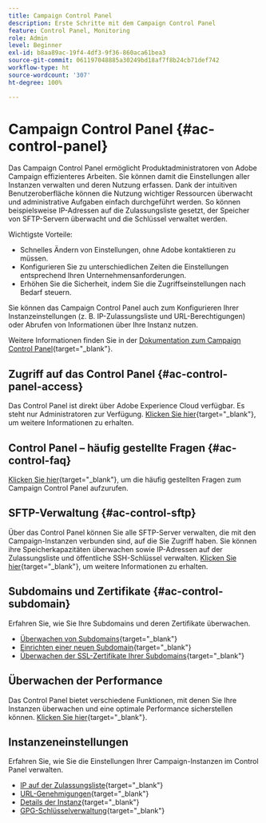 ```yaml
---
title: Campaign Control Panel
description: Erste Schritte mit dem Campaign Control Panel
feature: Control Panel, Monitoring
role: Admin
level: Beginner
exl-id: b8aa89ac-19f4-4df3-9f36-860aca61bea3
source-git-commit: 061197048885a30249bd18af7f8b24cb71def742
workflow-type: ht
source-wordcount: '307'
ht-degree: 100%

---
```


# Campaign Control Panel {#ac-control-panel}

Das Campaign Control Panel ermöglicht Produktadministratoren von Adobe Campaign effizienteres Arbeiten. Sie können damit die Einstellungen aller Instanzen verwalten und deren Nutzung erfassen. Dank der intuitiven Benutzeroberfläche können die Nutzung wichtiger Ressourcen überwacht und administrative Aufgaben einfach durchgeführt werden. So können beispielsweise IP-Adressen auf die Zulassungsliste gesetzt, der Speicher von SFTP-Servern überwacht und die Schlüssel verwaltet werden.

Wichtigste Vorteile:

* Schnelles Ändern von Einstellungen, ohne Adobe kontaktieren zu müssen.
* Konfigurieren Sie zu unterschiedlichen Zeiten die Einstellungen entsprechend Ihren Unternehmensanforderungen.
* Erhöhen Sie die Sicherheit, indem Sie die Zugriffseinstellungen nach Bedarf steuern.

Sie können das Campaign Control Panel auch zum Konfigurieren Ihrer Instanzeinstellungen (z. B. IP-Zulassungsliste und URL-Berechtigungen) oder Abrufen von Informationen über Ihre Instanz nutzen.

Weitere Informationen finden Sie in der [Dokumentation zum Campaign Control Panel](https://experienceleague.adobe.com/docs/control-panel/using/control-panel-home.html?lang=de){target="_blank"}.

## Zugriff auf das Control Panel {#ac-control-panel-access}

Das Control Panel ist direkt über Adobe Experience Cloud verfügbar. Es steht nur Administratoren zur Verfügung. [Klicken Sie hier](https://experienceleague.adobe.com/docs/control-panel/using/discover-control-panel/accessing-control-panel.html?lang=de){target="_blank"}, um weitere Informationen zu erhalten.

## Control Panel – häufig gestellte Fragen {#ac-control-faq}

[Klicken Sie hier](https://experienceleague.adobe.com/docs/control-panel/using/faq.html?lang=de#control-panel){target="_blank"}, um die häufig gestellten Fragen zum Campaign Control Panel aufzurufen.

## SFTP-Verwaltung {#ac-control-sftp}

Über das Control Panel können Sie alle SFTP-Server verwalten, die mit den Campaign-Instanzen verbunden sind, auf die Sie Zugriff haben. Sie können ihre Speicherkapazitäten überwachen sowie IP-Adressen auf der Zulassungsliste und öffentliche SSH-Schlüssel verwalten. [Klicken Sie hier](https://experienceleague.adobe.com/docs/control-panel/using/sftp-management/about-sftp-management.html?lang=de#sftp-management){target="_blank"}, um weitere Informationen zu erhalten.

## Subdomains und Zertifikate {#ac-control-subdomain}

Erfahren Sie, wie Sie Ihre Subdomains und deren Zertifikate überwachen.

* [Überwachen von Subdomains](https://experienceleague.adobe.com/docs/control-panel/using/subdomains-and-certificates/monitoring-subdomains.html?lang=de){target="_blank"}
* [Einrichten einer neuen Subdomain](https://experienceleague.adobe.com/docs/control-panel/using/subdomains-and-certificates/setting-up-new-subdomain.html?lang=de){target="_blank"}
* [Überwachen der SSL-Zertifikate Ihrer Subdomains](https://experienceleague.adobe.com/docs/control-panel/using/subdomains-and-certificates/monitoring-ssl-certificates.html?lang=de){target="_blank"}

## Überwachen der Performance

Das Control Panel bietet verschiedene Funktionen, mit denen Sie Ihre Instanzen überwachen und eine optimale Performance sicherstellen können. [Klicken Sie hier](https://experienceleague.adobe.com/docs/control-panel/using/performance-monitoring/about-performance-monitoring.html?lang=de){target="_blank"}.


## Instanzeneinstellungen

Erfahren Sie, wie Sie die Einstellungen Ihrer Campaign-Instanzen im Control Panel verwalten.
* [IP auf der Zulassungsliste](https://experienceleague.adobe.com/docs/control-panel/using/instances-settings/ip-allow-listing-instance-access.html?lang=de){target="_blank"}
* [URL-Genehmigungen](https://experienceleague.adobe.com/docs/control-panel/using/instances-settings/url-permissions.html?lang=de){target="_blank"}
* [Details der Instanz](https://experienceleague.adobe.com/docs/control-panel/using/instances-settings/instance-details.html?lang=de){target="_blank"}
* [GPG-Schlüsselverwaltung](https://experienceleague.adobe.com/docs/control-panel/using/instances-settings/gpg-keys-management.html?lang=de){target="_blank"}
